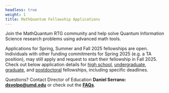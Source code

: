 ```yaml
---
headless: true
weight: 1
title: MathQuantum Fellowship Applications
---
```


Join the MathQuantum RTG community and help solve Quantum Information Science research problems using advanced math tools.

Applications for Spring, Summer and Fall 2025 fellowships are open. Individuals with other funding commitments for Spring 2025 (e.g. a TA position), may still apply and request to start their fellowship in Fall 2025. Check out below application details for [high school](#highschool), [undergraduate](#undergraduate), [graduate](#graduate), and [postdoctoral](#postdoc) fellowships, including specific deadlines.

Questions? Contact Director of Education **Daniel Serrano: dsvolpe@umd.edu** or check out the **[FAQs](/faq)**.

